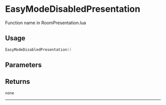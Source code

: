 # EasyModeDisabledPresentation
Function name in RoomPresentation.lua
## Usage
```lua
EasyModeDisabledPresentation()
```
## Parameters

## Returns
`none`

---